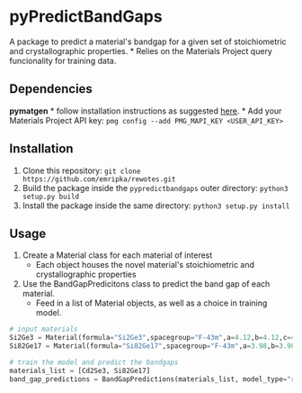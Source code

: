 # pyPredictBandGaps

A package to predict a material's bandgap for a given set of stoichiometric and crystallographic properties. 
    * Relies on the Materials Project query funcionality for training data. 

## Dependencies
**pymatgen**
    * follow installation instructions as suggested [here](https://pymatgen.org/index.html). 
    * Add your Materials Project API key: ``pmg config --add PMG_MAPI_KEY <USER_API_KEY>``

## Installation
1. Clone this repository: ``git clone https://github.com/emripka/rewotes.git``
2. Build the package inside the ``pypredictbandgaps`` outer directory: ``python3 setup.py build``
3. Install the package inside the same directory: ``python3 setup.py install``

## Usage 

1. Create a Material class for each material of interest 
    * Each object houses the novel material's stoichiometric and crystallographic properties
2. Use the BandGapPredicitons class to predict the band gap of each material. 
    * Feed in a list of Material objects, as well as a choice in training model. 

```python
# input materials
Si2Ge3 = Material(formula="Si2Ge3",spacegroup="F-43m",a=4.12,b=4.12,c=4.12,alpha=59.99,beta=59.99,gamma=59.99,volume=45)
Si82Ge17 = Material(formula="Si82Ge17",spacegroup="F-43m",a=3.98,b=3.98,c=3.98,alpha=59.99,beta=59.99,gamma=59.99,volume=39)

# train the model and predict the bandgaps
materials_list = [Cd2Se3, Si82Ge17]
band_gap_predictions = BandGapPredictions(materials_list, model_type="random_forest")
```
